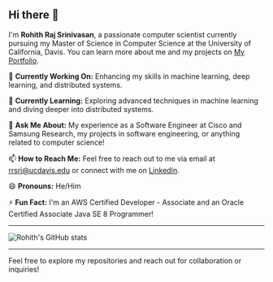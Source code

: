 ## Hi there 👋

I'm **Rohith Raj Srinivasan**, a passionate computer scientist currently pursuing my Master of Science in Computer Science at the University of California, Davis. You can learn more about me and my projects on [My Portfolio](https://rohis06.github.io/rohith_raj_srinivasan/).

🔭 **Currently Working On:** Enhancing my skills in machine learning, deep learning, and distributed systems.

🌱 **Currently Learning:** Exploring advanced techniques in machine learning and diving deeper into distributed systems.

💬 **Ask Me About:** My experience as a Software Engineer at Cisco and Samsung Research, my projects in software engineering, or anything related to computer science!

📫 **How to Reach Me:** Feel free to reach out to me via email at [rrsri@ucdavis.edu](mailto:rrsri@ucdavis.edu) or connect with me on [LinkedIn](https://www.linkedin.com/in/rohith-raj-s/).

😄 **Pronouns:** He/Him

⚡ **Fun Fact:** I'm an AWS Certified Developer - Associate and an Oracle Certified Associate Java SE 8 Programmer!

---

![Rohith's GitHub stats](https://github-readme-stats.vercel.app/api?username=rohis06&show_icons=true&&count_private=true&&include_all_commits=true)

<!--🚀 **Top Languages:** [![Top Langs](https://github-readme-stats.vercel.app/api/top-langs/?username=rohis06&hide_progress=true)](https://github.com/rohis06/github-readme-stats)-->

---

Feel free to explore my repositories and reach out for collaboration or inquiries!

